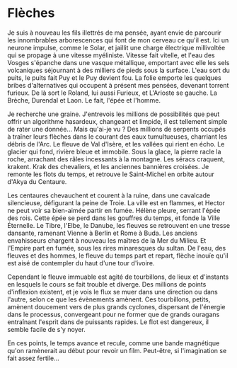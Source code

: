 # Flèches

Je suis à nouveau les fils illettrés de ma pensée, ayant envie de parcourir les innombrables arborescences qui font de mon cerveau ce qu'il est. Ici un neurone impulse, comme le Solar, et jaillit une charge électrique millivoltée qui se propage à une vitesse myéliniste. Vitesse fait vitelle, et l'eau des Vosges s'épanche dans une vasque métallique, emportant avec elle les sels volcaniques séjournant à des milliers de pieds sous la surface. L'eau sort du puits, le puits fait Puy et le Puy devient fou. La folie emporte les quelques bribes d'alternatives qui occupent à présent mes pensées, devenant torrent furieux. De là sort le Roland, lui aussi Furieux, et L'Arioste se gauche. La Brèche, Durendal et Laon. Le fait, l'épée et l'homme. 

Je recherche une graine. J'entrevois les millions de possibilités que peut offrir un algorithme hasardeux, changeant et limpide, il est tellement simple de rater une donnée... Mais qu'ai-je vu ? Des millions de serpents occupés à traîner leurs flèches dans le courant des eaux tumultueuses, charriant les débris de l'Arc. Le fleuve de Val d'Isère, et les vallées qui rient en écho. Le glacier qui fond, rivière bleue et immobile. Sous la glace, la pierre racle la roche, arrachant des râles incessants à la montagne. Les séracs craquent, krakent. Krak des chevaliers, et les anciennes bannières croisées. Je remonte les flots du temps, et retrouve le Saint-Michel en orbite autour d'Akya du Centaure.

Les centaures chevauchent et courent à la ruine, dans une cavalcade silencieuse, défigurant la peine de Troie. La ville est en flammes, et Hector ne peut voir sa bien-aimée partir en fumée. Hélène pleure, serrant l'épée des rois. Cette épée se perd dans les gouffres du temps, et fonde la Ville Éternelle. Le Tibre, l'Elbe, le Danube, les fleuves se retrouvent en une tresse dansante, ramenant Vienne à Berlin et Rome à Buda. Les anciens envahisseurs chargent à nouveau les maîtres de la Mer du Milieu. Et l'Empire part en fumée, sous les rires minaresques du sultan. De l'eau, des fleuves et des hommes, le fleuve du temps part et repart, flèche inouïe qu'il est aisé de contempler du haut d'une tour d'ivoire. 

Cependant le fleuve immuable est agité de tourbillons, de lieux et d'instants en lesquels le cours se fait trouble et diverge. Des millions de points d'inflexion existent, et je vois le flux se muer dans une direction ou dans l'autre, selon ce que les évènements amènent. Ces tourbillons, petits, amènent doucement vers de plus grands cyclones, dispersant de l'énergie dans le processus, convergeant pour ne former que de grands ouragans entraînant l'esprit dans de puissants rapides. Le flot est dangereux, il semble facile de s'y noyer.  

En ces points, le temps avance et recule, comme une bande magnétique qu'on ramènerait au début pour revoir un film. Peut-être, si l'imagination se fait assez fertile...